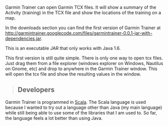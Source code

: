Garmin Trainer can open Garmin TCX files. It will show a summary of the Activity (training) in the TCX file and show the locations of the training on a map.

In the downloads section you can find the first version of Garmin Trainer at http://garmintrainer.googlecode.com/files/garmintrainer-0.0.1-jar-with-dependencies.jar.

This is an executable JAR that only works with Java 1.6.

This first version is still quite simple. There is only one way to open tcx files. Just drag them from a file explorer (windows explorer on Windows, Nautilus on Gnome, etc) and drop to anywhere in the Garmin Trainer window. This will open the tcx file and show the resulting values in the window.

> ## Developers ##

Garmin Trainer is programmed in [Scala](http://www.scala-lang.org/). The Scala language is used because I wanted to try out a language other than Java (my main language) while still being able to use some of the libraries that I am used to. So far, the language feels a lot better than using Java.
